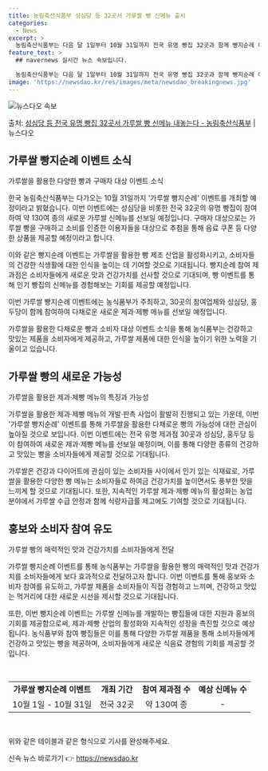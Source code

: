 ```yaml
---
title: 농림축산식품부 성심당 등 32곳서 가루쌀 빵 신메뉴 출시
categories:
  - News
excerpt: >
  농림축산식품부는 다음 달 1일부터 10월 31일까지 전국 유명 빵집 32곳과 함께 빵지순례 이벤트를 한다고 …
feature_text: >
  ## navernews 실시간 뉴스 속보입니다.

  농림축산식품부는 다음 달 1일부터 10월 31일까지 전국 유명 빵집 32곳과 함께 빵지순례 이벤트를 한다고 …
image: 'https://newsdao.kr/res/images/meta/newsdao_breakingnews.jpg'
---
```


![뉴스다오 속보](https://newsdao.kr/res/images/meta/newsdao_breakingnews.jpg)

<p>출처: <a href="https://newsdao.kr/3967" rel="dofollow">성심당 등 전국 유명 빵집 32곳서 가루쌀 빵 신메뉴 내놓는다  - 농림축산식품부</a> | 뉴스다오</p>

<h2 data-ke-size="size26">가루쌀 빵지순례 이벤트 소식</h2>
가루쌀을 활용한 다양한 빵과 구매자 대상 이벤트 소식

한국 농림축산식품부는 다가오는 10월 31일까지 '가루쌀 빵지순례' 이벤트를 개최할 예정이라고 밝혔습니다. 이번 이벤트에는 성심당을 비롯한 전국 32곳의 유명 빵집이 참여하여 약 130여 종의 새로운 가루쌀 신메뉴를 선보일 예정입니다. 구매자 대상으로는 가루쌀 빵을 구매하고 소비를 인증한 이용자들을 대상으로 추첨을 통해 음료 쿠폰 등 다양한 상품을 제공할 예정이라고 합니다.

이와 같은 빵지순례 이벤트는 가루쌀을 활용한 빵 제조 산업을 활성화시키고, 소비자들의 건강한 식생활에 대한 인식을 높이는 데 기여할 것으로 기대됩니다. 빵지순례 참여 제과점은 소비자들에게 새로운 맛과 건강가치를 선사할 것으로 기대되며, 빵 이벤트를 통해 인기 빵집의 신메뉴를 경험해보는 기회를 제공할 예정입니다.

이번 가루쌀 빵지순례 이벤트에는 농식품부가 주최하고, 30곳의 참여업체와 성심당, 홍두당이 함께 참여하여 다채로운 새로운 제과·제빵 메뉴를 선보일 예정입니다. 

가루쌀을 활용한 다채로운 빵과 소비자 대상 이벤트 소식을 통해 농식품부는 건강하고 맛있는 제품을 소비자에게 제공하고, 가루쌀 제품에 대한 인식을 높이기 위한 노력을 기울이고 있습니다.

<h2 data-ke-size="size26">가루쌀 빵의 새로운 가능성</h2>
가루쌀을 활용한 제과·제빵 메뉴의 특징과 가능성

가루쌀을 활용한 제과·제빵 메뉴의 개발·판촉 사업이 활발히 진행되고 있는 가운데, 이번 '가루쌀 빵지순례' 이벤트를 통해 가루쌀을 활용한 다채로운 빵의 가능성에 대한 관심이 높아질 것으로 보입니다. 이번 이벤트에는 전국 유명 제과점 30곳과 성심당, 홍두당 등이 참여하여 새로운 제과·제빵 메뉴를 선보일 예정이며, 이를 통해 다양한 종류의 건강하고 맛있는 빵을 소비자들에게 제공할 것으로 기대됩니다.

가루쌀은 건강과 다이어트에 관심이 있는 소비자들 사이에서 인기 있는 식재료로, 가루쌀을 활용한 다양한 빵 메뉴는 소비자들로 하여금 건강가치를 높이면서도 풍부한 맛을 느끼게 할 것으로 기대됩니다. 또한, 지속적인 가루쌀 제과·제빵 메뉴의 활성화는 농업 분야에서 가루쌀 수급 안정과 함께 식량자급률 제고에도 기여할 것으로 기대됩니다.

<h2 data-ke-size="size26">홍보와 소비자 참여 유도</h2>
가루쌀 빵의 매력적인 맛과 건강가치를 소비자들에게 전달

가루쌀 빵지순례 이벤트를 통해 농식품부는 가루쌀을 활용한 빵의 매력적인 맛과 건강가치를 소비자들에게 보다 효과적으로 전달하고자 합니다. 이번 이벤트를 통해 홍보와 소비자 참여를 유도하고, 가루쌀 제품을 소비자들이 직접 경험하고 느끼며, 건강하고 맛있는 먹거리에 대한 새로운 시선을 제시할 것으로 기대됩니다.

또한, 이번 빵지순례 이벤트는 가루쌀 신메뉴를 개발하는 빵집들에 대한 지원과 홍보의 기회를 제공함으로써, 제과·제빵 산업의 활성화와 지속적인 성장을 촉진할 것으로 예상됩니다. 농식품부와 참여 빵집들은 이를 통해 다양한 가루쌀 제품을 통해 소비자들에게 건강하고 맛있는 빵을 제공하며, 소비자들에게 새로운 식음료 경험의 기회를 제공할 것입니다.

<p data-ke-size="size16">&nbsp;</p>

<table>
	<tbody>
		<tr>
			<td style="text-align: center; height: 17px;"><b>가루쌀 빵지순례 이벤트</b></td>
			<td style="text-align: center; height: 17px;"><b>개최 기간</b></td>
			<td style="text-align: center; height: 17px;"><b>참여 제과점 수</b></td>
			<td style="text-align: center; height: 17px;"><b>예상 신메뉴 수</b></td>
		</tr>
		<tr>
			<td style="text-align: center; height: 17px;">10월 1일 - 10월 31일</td>
			<td style="text-align: center; height: 17px;">전국 32곳</td>
			<td style="text-align: center; height: 17px;">약 130여 종</td>
			<td style="text-align: center; height: 17px;">-</td>
		</tr>
	</tbody>
</table>

<p data-ke-size="size16">&nbsp;</p>

위와 같은 테이블과 같은 형식으로 기사를 완성해주세요. 

신속 뉴스 바로가기 👉 <a href="https://newsdao.kr" rel="dofollow">https://newsdao.kr</a>


